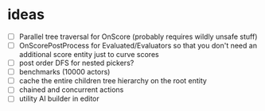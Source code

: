 # ideas

- [ ] Parallel tree traversal for OnScore (probably requires wildly unsafe stuff)
- [ ] OnScorePostProcess for Evaluated/Evaluators so that you don't need an additional score entity just to curve scores
- [ ] post order DFS for nested pickers?
- [ ] benchmarks (10000 actors)
- [ ] cache the entire children tree hierarchy on the root entity
- [ ] chained and concurrent actions
- [ ] utility AI builder in editor